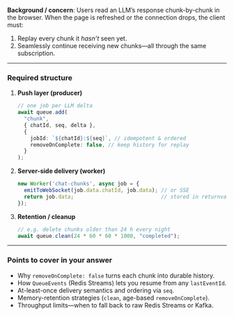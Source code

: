 **Background / concern**:
Users read an LLM’s response chunk-by-chunk in the browser. When the page is refreshed or the connection drops, the client must:

1.  Replay every chunk it _hasn’t_ seen yet.
2.  Seamlessly continue receiving new chunks—all through the same subscription.

---

### Required structure

1.  **Push layer (producer)**

    ```ts
    // one job per LLM delta
    await queue.add(
      "chunk",
      { chatId, seq, delta },
      {
        jobId: `${chatId}:${seq}`, // idempotent & ordered
        removeOnComplete: false, // keep history for replay
      }
    );
    ```

2.  **Server-side delivery (worker)**

    ```ts
    new Worker('chat-chunks', async job = {
      emitToWebSocket(job.data.chatId, job.data); // or SSE
      return job.data;                            // stored in returnvalue
    });
    ```

3.  **Retention / cleanup**

    ```ts
    // e.g. delete chunks older than 24 h every night
    await queue.clean(24 * 60 * 60 * 1000, "completed");
    ```

---

### Points to cover in your answer

- Why `removeOnComplete: false` turns each chunk into durable history.
- How `QueueEvents` (Redis Streams) lets you resume from any `lastEventId`.
- At-least-once delivery semantics and ordering via `seq`.
- Memory-retention strategies (`clean`, age-based `removeOnComplete`).
- Throughput limits—when to fall back to raw Redis Streams or Kafka.
